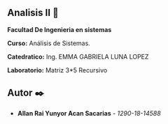 ## Analisis II 🚀  

**Facultad De Ingenieria en sistemas**

**Curso:** Análisis de Sistemas. 

**Catedratico:** Ing. EMMA GABRIELA LUNA LOPEZ

**Laboratorio:** Matriz 3*5 Recursivo

## Autor ✒️
* **Allan Rai Yunyor Acan Sacarias** - *1290-18-14588*


